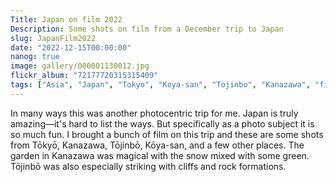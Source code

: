 ```yaml
---
Title: Japan on film 2022
Description: Some shots on film from a December trip to Japan
slug: JapanFilm2022
date: "2022-12-15T00:00:00"
nanog: true
image: gallery/000001130012.jpg
flickr_album: "72177720315315409"
tags: ["Asia", "Japan", "Tokyo", "Koya-san", "Tojinbo", "Kanazawa", "film"]
---
```


In many ways this was another photocentric trip for me. Japan is truly amazing—it's hard to list the ways. But specifically as a photo subject it is so much fun. I brought a bunch of film on this trip and these are some shots from Tōkyō, Kanazawa, Tōjinbō, Kōya-san, and a few other places. The garden in Kanazawa was magical with the snow mixed with some green. Tōjinbō was also especially striking with cliffs and rock formations.